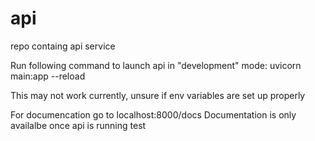 # api
repo containg api service

Run following command to launch api in "development" mode:  uvicorn main:app --reload

This may not work currently, unsure if env variables are set up properly

For documencation go to localhost:8000/docs
Documentation is only availalbe once api is running
test
